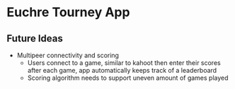 # Euchre Tourney App

## Future Ideas
* Multipeer connectivity and scoring
    * Users connect to a game, similar to kahoot then enter their scores after each game, app automatically keeps track of a leaderboard
    * Scoring algorithm needs to support uneven amount of games played